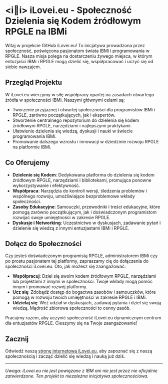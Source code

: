 # <i💚i> iLovei.eu - Społeczność Dzielenia się Kodem źródłowym RPGLE na IBMi

Witaj w projekcie GitHub iLovei.eu! To inicjatywa prowadzona przez społeczność, poświęcona pasjonatom świata IBMi i programowania w RPGLE. Nasza misja polega na dostarczeniu żywego miejsca, w którym entuzjaści IBMi i RPGLE mogą dzielić się, współpracować i uczyć się od siebie nawzajem.

## Przegląd Projektu

W iLovei.eu wierzymy w siłę współpracy opartej na zasadach otwartego źródła w społeczności IBMi. Naszymi głównymi celami są:

- Tworzenie przyjaznej i otwartej społeczności dla programistów IBMi i RPGLE, zarówno początkujących, jak i ekspertów.
- Stworzenie centralnego repozytorium do dzielenia się kodem źródłowym RPGLE, narzędziami i najlepszymi praktykami.
- Ułatwienie dzielenia się wiedzą, dyskusji i nauki w świecie programowania IBMi.
- Promowanie dalszego wzrostu i innowacji w dziedzinie rozwoju RPGLE na platformie IBMi.

## Co Oferujemy

- **Dzielenie się Kodem**: Dedykowana platforma do dzielenia się kodem źródłowym RPGLE, narzędziami i bibliotekami, promująca ponowne wykorzystywanie i efektywność.
- **Współpraca**: Narzędzia do kontroli wersji, śledzenia problemów i wspólnego rozwoju, umożliwiające bezproblemowe wkłady społeczności.
- **Zasoby Edukacyjne**: Samouczki, przewodniki i treści edukacyjne, które pomogą zarówno początkującym, jak i doświadczonym programistom rozwijać swoje umiejętności w zakresie RPGLE.
- **Dyskusje i Networking**: Uczestnictwo w dyskusjach, zadawanie pytań i dzielenie się wiedzą z innymi entuzjastami IBMi i RPGLE.

## Dołącz do Społeczności

Czy jesteś doświadczonym programistą RPGLE, administratorem IBMi czy po prostu pasjonatem tej platformy, zapraszamy cię do dołączenia do społeczności iLovei.eu. Oto, jak możesz się zaangażować:

- **Współpracuj**: Dziel się swoim kodem źródłowym RPGLE, narzędziami lub projektami z innymi w społeczności. Twoje wkłady mogą pomóc innym i promować rozwój platformy.
- **Ucz się**: Zdobądź dostęp do bogactwa zasobów i samouczków, które pomogą w rozwoju twoich umiejętności w zakresie RPGLE i IBMi.
- **Udzielaj się**: Weź udział w dyskusjach, zadawaj pytania i dziel się swoją wiedzą. Mądrość zbiorowa społeczności to cenny zasób.

Pracujmy razem, aby uczynić społeczność iLovei.eu dynamicznym centrum dla entuzjastów RPGLE. Cieszymy się na Twoje zaangażowanie!

## Zacznij

Odwiedź naszą [stronę internetową iLovei.eu](https://www.ilovei.eu), aby zapoznać się z naszą społecznością i zacząć dzielić się wiedzą i nauką już dziś.

---

*Uwaga: iLovei.eu nie jest powiązane z IBM ani nie jest przez nie oficjalnie zatwierdzone. Ten projekt to niezależna inicjatywa społecznościowa.*
